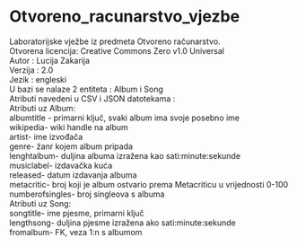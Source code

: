# Otvoreno_racunarstvo_vjezbe
Laboratorijske vježbe iz predmeta Otvoreno računarstvo.  
Otvorena licencija: Creative Commons Zero v1.0 Universal  
Autor : Lucija Zakarija  
Verzija : 2.0  
Jezik : engleski  
U bazi se nalaze 2 entiteta : Album i Song  
Atributi navedeni u CSV i JSON datotekama :  
Atributi uz Album:  
albumtitle - primarni ključ, svaki album ima svoje posebno ime    
wikipedia- wiki handle na album    
artist- ime izvođača    
genre- žanr kojem album pripada   
lenghtalbum- duljina albuma izražena kao sati:minute:sekunde  
musiclabel- izdavačka kuća   
released- datum izdavanja albuma  
metacritic- broj koji je album ostvario prema Metacriticu u vrijednosti 0-100  
numberofsingles- broj singleova s albuma  
Atributi uz Song:  
songtitle-  ime pjesme, primarni ključ  
lengthsong- duljina pjesme izražena ako sati:minute:sekunde    
fromalbum- FK, veza 1:n s albumom
